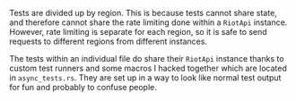 Tests are divided up by region. This is because tests cannot share state, and therefore
cannot share the rate limiting done within a `RiotApi` instance. However, rate limiting
is separate for each region, so it is safe to send requests to different regions from
different instances.

The tests within an individual file do share their `RiotApi` instance thanks to custom
test runners and some macros I hacked together which are located in `async_tests.rs`.
They are set up in a way to look like normal test output for fun and probably to
confuse people.
